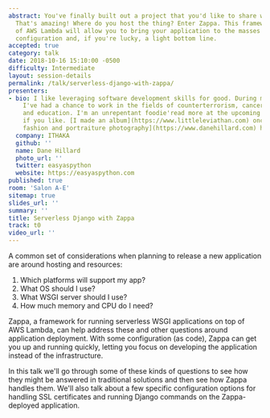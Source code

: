 ```yaml
---
abstract: You've finally built out a project that you'd like to share with the world.
  That's amazing! Where do you host the thing? Enter Zappa. This framework on top
  of AWS Lambda will allow you to bring your application to the masses with a light
  configuration and, if you're lucky, a light bottom line.
accepted: true
category: talk
date: 2018-10-16 15:10:00 -0500
difficulty: Intermediate
layout: session-details
permalink: /talk/serverless-django-with-zappa/
presenters:
- bio: I like leveraging software development skills for good. During my short career
    I've had a chance to work in the fields of counterterrorism, cancer research,
    and education. I'm an unrepentant foodie'read more at the upcoming [Piquant](https://piquantmag.com/about)
    if you like. [I made an album](https://www.littleleviathan.com) once and [I make
    fashion and portraiture photography](https://www.danehillard.com) here and there.
  company: ITHAKA
  github: ''
  name: Dane Hillard
  photo_url: ''
  twitter: easyaspython
  website: https://easyaspython.com
published: true
room: 'Salon A-E'
sitemap: true
slides_url: ''
summary: ''
title: Serverless Django with Zappa
track: t0
video_url: ''
---
```


A common set of considerations when planning to release a new application are around hosting and resources:

1. Which platforms will support my app?
1. What OS should I use?
1. What WSGI server should I use?
1. How much memory and CPU do I need?

Zappa, a framework for running serverless WSGI applications on top of AWS Lambda, can help address these and other questions around application deployment. With some configuration (as code), Zappa can get you up and running quickly, letting you focus on developing the application instead of the infrastructure.

In this talk we'll go through some of these kinds of questions to see how they might be answered in traditional solutions and then see how Zappa handles them. We'll also talk about a few specific configuration options for handling SSL certificates and running Django commands on the Zappa-deployed application.
